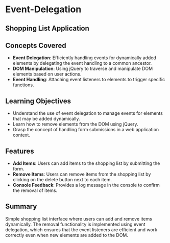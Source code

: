 # Event-Delegation

## Shopping List Application

## Concepts Covered

- **Event Delegation**: Efficiently handling events for dynamically added elements by delegating the event handling to a common ancestor.
- **DOM Manipulation**: Using jQuery to traverse and manipulate DOM elements based on user actions.
- **Event Handling**: Attaching event listeners to elements to trigger specific functions.

## Learning Objectives

- Understand the use of event delegation to manage events for elements that may be added dynamically.
- Learn how to remove elements from the DOM using jQuery.
- Grasp the concept of handling form submissions in a web application context.

## Features

- **Add Items**: Users can add items to the shopping list by submitting the form.
- **Remove Items**: Users can remove items from the shopping list by clicking on the delete button next to each item.
- **Console Feedback**: Provides a log message in the console to confirm the removal of items.

## Summary

Simple shopping list interface where users can add and remove items dynamically. The removal functionality is implemented using event delegation, which ensures that the event listeners are efficient and work correctly even when new elements are added to the DOM.
